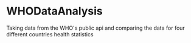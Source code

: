 # WHODataAnalysis
Taking data from the WHO's public api and comparing the data for four different countries health statistics
